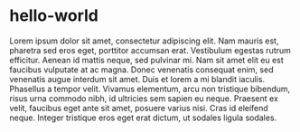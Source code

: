 # hello-world

Lorem ipsum dolor sit amet, consectetur adipiscing elit. Nam mauris est, pharetra sed eros eget, porttitor accumsan erat. Vestibulum egestas rutrum efficitur. Aenean id mattis neque, sed pulvinar mi. Nam sit amet elit eu est faucibus vulputate at ac magna. Donec venenatis consequat enim, sed venenatis augue interdum sit amet. Duis et lorem a mi blandit iaculis. Phasellus a tempor velit. Vivamus elementum, arcu non tristique bibendum, risus urna commodo nibh, id ultricies sem sapien eu neque. Praesent ex velit, faucibus eget ante sit amet, posuere varius nisi. Cras id eleifend neque. Integer tristique eros eget erat dictum, ut sodales ligula sodales.
